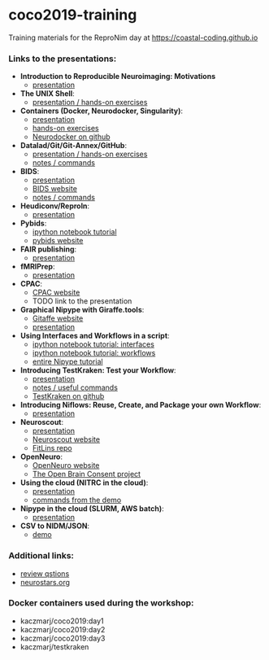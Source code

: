 # coco2019-training
 Training materials for the ReproNim day at https://coastal-coding.github.io

### Links to the presentations:
 - **Introduction to Reproducible Neuroimaging: Motivations**
     - [presentation](https://github.com/ReproNim/coco2019-training/blob/master/Introduction/Coastal_Coding_Motivation.pdf)
 - **The UNIX Shell**: 
     - [presentation / hands-on exercises](http://www.reproducibleimaging.org/coco2019-training/02-01-shell/) 
 - **Containers (Docker, Neurodocker, Singularity)**:
     - [presentation](http://www.reproducibleimaging.org/coco2019-training/presentations/containers/presentation/#1)
     - [hands-on exercises](http://www.reproducibleimaging.org/coco2019-training/presentations/containers/exercises/#1)
     - [Neurodocker on github](https://github.com/kaczmarj/neurodocker)
 - **Datalad/Git/Git-Annex/GitHub**:
     - [presentation / hands-on exercises](http://www.reproducibleimaging.org/coco2019-training/02-02-distros/)
     - [notes / commands](https://docs.google.com/document/d/18bOkOpUPZFsi8dDA3tikFa9_9uBNaiTxFCjZbQxLDuY/edit?usp=sharing)
 - **BIDS**:
     - [presentation](https://www.slideshare.net/chrisfilo1/the-brain-imaging-data-structure-ohbm-2016)
     - [BIDS website](https://bids.neuroimaging.io)
     - [notes / commands](https://docs.google.com/document/d/1bzZsb8jHAxrXpj1h5-XCmNWhyaw7r4RW5N5GBHusPho/edit?usp=sharing)
 - **Heudiconv/ReproIn**:
     - [presentation](http://www.reproducibleimaging.org/coco2019-training/presentations/heudiconv/#1)
 - **Pybids**:
     - [ipython notebook tutorial](https://github.com/bids-standard/pybids/blob/master/examples/pybids%20tutorial.ipynb)
     - [pybids website](https://bids-standard.github.io/pybids/)
 - **FAIR publishing**:
     - [presentation](https://github.com/ReproNim/sfn2018-training/blob/master/FAIR/SfN_FAIR_Training_opt.pdf)
 - **fMRIPrep**:
     - [presentation](https://docs.google.com/presentation/d/1JI3xyrcBiG6or00u4p-h40yIfE41th8rydHY3Kis6HQ/edit#slide=id.p)
 - **CPAC**:
     - [CPAC website](http://fcp-indi.github.io/)
     - TODO link to the presentation
 - **Graphical Nipype with Giraffe.tools**:
     - [Gitaffe website](https://giraffe.tools/)
     - [presentation](https://github.com/nipype/coco2019-training/blob/master/presentations/GiraffeTools%2C%20Tim%20van%20Mourik.pdf)
 - **Using Interfaces and Workflows in a script**:
     - [ipython notebook tutorial: interfaces](https://github.com/miykael/nipype_tutorial/blob/master/notebooks/basic_interfaces.ipynb)
     - [ipython notebook tutorial: workflows](https://miykael.github.io/nipype_tutorial/notebooks/basic_workflow.html)
     - [entire Nipype tutorial](https://miykael.github.io/nipype_tutorial/)
 - **Introducing TestKraken: Test your Workflow**:
     - [presentation](https://github.com/nipype/coco2019-training/blob/master/presentations/testkraken.pdf)
     - [notes / useful commands](https://docs.google.com/document/d/1kzhCd4MPPyI-NSowhaRp_gAQ25SPswlTisbe1RKcz7g/edit?usp=sharing) 
     - [TestKraken on github](https://github.com/ReproNim/testkraken)
 - **Introducing Niflows: Reuse, Create, and Package your own Workflow**:
     - [presentation](https://effigies.github.io/niflows-intro/#1)
 - **Neuroscout**:
     - [presentation](https://docs.google.com/presentation/d/1tAV3YEVw0Z-RkvLsgOhEQwLoYb-NzNpOEg3qCZZs5WA/edit)
     - [Neuroscout website](https://alpha.neuroscout.org/)
     - [FitLins repo](https://github.com/poldracklab/FitLins)
 - **OpenNeuro**:
     - [OpenNeuro website](https://openneuro.org/)
     - [The Open Brain Consent project](https://open-brain-consent.readthedocs.io/en/stable/)
 - **Using the cloud (NITRC in the cloud)**:
     - [presentation](https://docs.google.com/presentation/d/1we5_sLB05TmaGPZPbgsMPQopORFJCd8k0pPB8oERcdc/edit#slide=id.p)
     - [commands from the demo](https://docs.google.com/document/d/17FpKuLLrhhcz17XlE5wAjo_7tQhurtUttfanLjwF00c/edit?usp=sharing)
 - **Nipype in the cloud (SLURM, AWS batch)**:
     - [presentation](http://www.reproducibleimaging.org/coco2019-training/presentations/nipype-cloud/#1)
 - **CSV to NIDM/JSON**: 
     - [demo](https://docs.google.com/document/d/1yRla0_I7NCMFEgAkG9qZRw1SB-qQQNkFymTp9A-lcv0/edit#heading=h.jak6t2w7bppu)
     
### Additional links:
- [review qstions](https://docs.google.com/document/d/16Gjp-Z5q4C0dCWs77AbW7snpjRH53sXPMN0yYzQ56E0/edit)
- [neurostars.org](https://neurostars.org/)

### Docker containers used during the workshop:
- kaczmarj/coco2019:day1
- kaczmarj/coco2019:day2
- kaczmarj/coco2019:day3
- kaczmarj/testkraken
